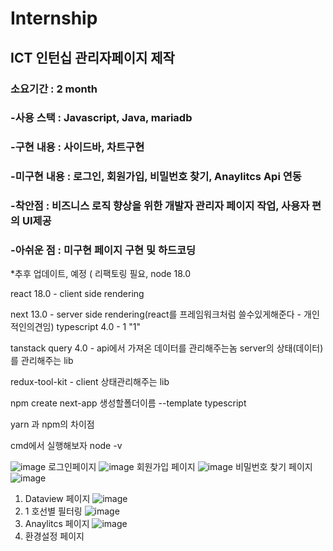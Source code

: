 # Internship
## ICT 인턴십 관리자페이지 제작


### 소요기간 : 2 month
### -사용 스택 : Javascript, Java, mariadb
### -구현 내용 : 사이드바, 차트구현
### -미구현 내용 : 로그인, 회원가입, 비밀번호 찾기, Anaylitcs Api 연동
### -착안점 : 비즈니스 로직 향상을 위한 개발자 관리자 페이지 작업, 사용자 편의 UI제공
### -아쉬운 점 : 미구현 페이지 구현 및 하드코딩

*추후 업데이트, 예정 ( 리팩토링 필요, node 18.0

react 18.0 - client side rendering

next 13.0 - server side rendering(react를 프레임워크처럼 쓸수있게해준다 - 개인적인의견임)
typescript 4.0 - 1 "1"

tanstack query 4.0 - api에서 가져온 데이터를 관리해주는놈
server의 상태(데이터)를 관리해주는 lib

redux-tool-kit - client 상태관리해주는 lib



npm create next-app 생성할폴더이름 --template typescript

yarn 과 npm의 차이점


cmd에서 실행해보자
node -v

![image](https://github.com/S2MiniS2/Internship/assets/97283810/f20de90d-fbb9-4d7e-9f2d-9f391fd0c9c9)
로그인페이지
![image](https://github.com/S2MiniS2/Internship/assets/97283810/43169b32-cb66-4dfa-bd2f-9f3e49fdbf27)
회원가입 페이지
![image](https://github.com/S2MiniS2/Internship/assets/97283810/eae3a833-4a65-4808-9349-66ad75cf3da9)
비밀번호 찾기 페이지
![image](https://github.com/S2MiniS2/Internship/assets/97283810/f62492a3-614a-491e-8463-c46deef8be22)
1. Dataview 페이지 
![image](https://github.com/S2MiniS2/Internship/assets/97283810/3385641a-5a1e-48d2-887d-6c70f5a96af2)
1. 1 호선별 필터링
![image](https://github.com/S2MiniS2/Internship/assets/97283810/4855cdcc-c178-4ace-8a69-2cefeb81ac91)
2. Anaylitcs 페이지
![image](https://github.com/S2MiniS2/Internship/assets/97283810/6bf9ab7a-71e4-4a32-9f41-9bc66c89761e)
3. 환경설정 페이지
